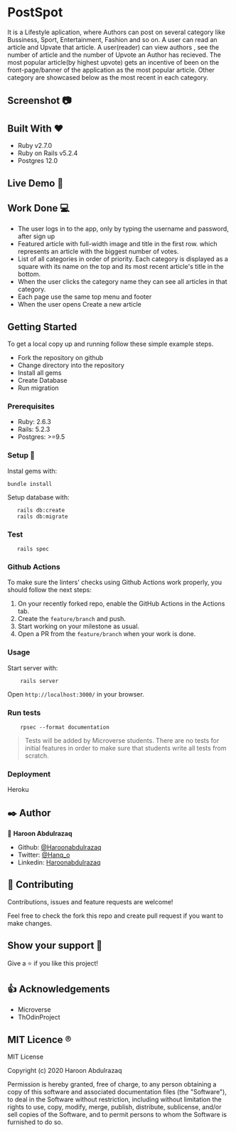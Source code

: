 # PostSpot
It is a Lifestyle aplication, where Authors can post on several category like Bussiness, Sport, Entertainment, Fashion and so on. A user can read an article and Upvate that article. A user(reader) can view authors , see the number of article and the number of Upvote an Author has recieved. The most popular article(by highest upvote) gets an incentive of been on the front-page/banner of the application as the most popular article. Other category are showcased below as the most recent in each category.

## Screenshot :camera:


## Built With :heart:

- Ruby v2.7.0
- Ruby on Rails v5.2.4
- Postgres 12.0

## Live Demo :rocket:


## Work Done :computer:
- The user logs in to the app, only by typing the username and password, after sign up
- Featured article with full-width image and title in the first row. which represents an article with the biggest number of votes.
- List of all categories in order of priority. Each category is displayed as a square with its name on the top and its most recent article's title in the bottom.
- When the user clicks the category name they can see all articles in that category.
- Each page use the same top menu and footer
- When the user opens Create a new article

## Getting Started 

To get a local copy up and running follow these simple example steps.
- Fork the repository on github
- Change directory into the repository
- Install all gems
- Create Database
- Run migration



### Prerequisites

- Ruby: 2.6.3
- Rails: 5.2.3
- Postgres: >=9.5

### Setup :wrench:

Instal gems with:

```
bundle install
```

Setup database with:

```
   rails db:create
   rails db:migrate
```
### Test 
 ```
    rails spec
 ```

### Github Actions

To make sure the linters' checks using Github Actions work properly, you should follow the next steps:

1. On your recently forked repo, enable the GitHub Actions in the Actions tab.
2. Create the `feature/branch` and push.
3. Start working on your milestone as usual.
4. Open a PR from the `feature/branch` when your work is done.


### Usage

Start server with:

```
    rails server
```

Open `http://localhost:3000/` in your browser.

### Run tests

```
    rpsec --format documentation
```

> Tests will be added by Microverse students. There are no tests for initial features in order to make sure that students write all tests from scratch.

### Deployment

 Heroku

## ✒️ Author

👤 **Haroon Abdulrazaq**

- Github: [@Haroonabdulrazaq](https://github.com/Haroonabdulrazaq)
- Twitter: [@Hanq_o](https://twitter.com/Hanq_o)
- Linkedin: [Haroonabdulrazaq](https://www.linkedin.com/in/haroon-abdulrazaq/)


## 🤝 Contributing

Contributions, issues and feature requests are welcome!

Feel free to check the fork this repo and create pull request if you want to make changes.

## Show your support :muscle:

Give a ⭐️ if you like this project!

## :thumbsup: Acknowledgements

- Microverse  
- ThOdinProject 

## MIT Licence :registered:

MIT License

Copyright (c) 2020 Haroon Abdulrazaq

Permission is hereby granted, free of charge, to any person obtaining a copy
of this software and associated documentation files (the "Software"), to deal
in the Software without restriction, including without limitation the rights
to use, copy, modify, merge, publish, distribute, sublicense, and/or sell
copies of the Software, and to permit persons to whom the Software is
furnished to do so.